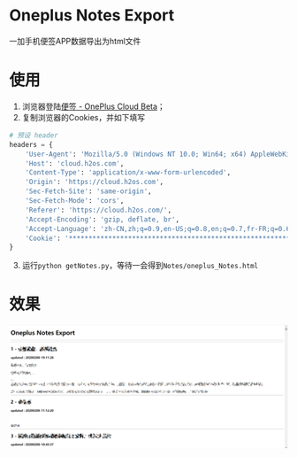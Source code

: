 # Oneplus Notes Export

一加手机便签APP数据导出为html文件

# 使用

1. 浏览器登陆[便签 - OnePlus Cloud Beta](https://cloud.h2os.com/#/note)；
2. 复制浏览器的Cookies，并如下填写

```python
# 预设 header
headers = {
    'User-Agent': 'Mozilla/5.0 (Windows NT 10.0; Win64; x64) AppleWebKit/537.36 (KHTML, like Gecko) Chrome/80.0.3987.87 Safari/537.36',
    'Host': 'cloud.h2os.com',
    'Content-Type': 'application/x-www-form-urlencoded',
    'Origin': 'https://cloud.h2os.com',
    'Sec-Fetch-Site': 'same-origin',
    'Sec-Fetch-Mode': 'cors',
    'Referer': 'https://cloud.h2os.com/',
    'Accept-Encoding': 'gzip, deflate, br',
    'Accept-Language': 'zh-CN,zh;q=0.9,en-US;q=0.8,en;q=0.7,fr-FR;q=0.6,fr;q=0.5,ja;q=0.4,de-DE;q=0.3,de;q=0.2,zh-TW;q=0.1,und;q=0.1',
    'Cookie': '*****************************************************************'
}
```

3. 运行`python getNotes.py`，等待一会得到`Notes/oneplus_Notes.html`

# 效果
<img alt="exportHtml" src="./Notes/example.png" width="600px" height="auto">
